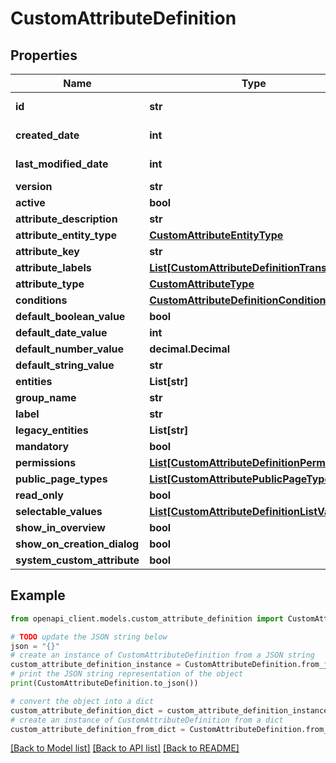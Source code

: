 # CustomAttributeDefinition


## Properties

Name | Type | Description | Notes
------------ | ------------- | ------------- | -------------
**id** | **str** |  | [optional] [readonly] 
**created_date** | **int** |  | [optional] [readonly] 
**last_modified_date** | **int** |  | [optional] [readonly] 
**version** | **str** |  | [optional] 
**active** | **bool** |  | [optional] 
**attribute_description** | **str** |  | [optional] 
**attribute_entity_type** | [**CustomAttributeEntityType**](CustomAttributeEntityType.md) |  | [optional] 
**attribute_key** | **str** |  | [optional] 
**attribute_labels** | [**List[CustomAttributeDefinitionTranslation]**](CustomAttributeDefinitionTranslation.md) |  | [optional] 
**attribute_type** | [**CustomAttributeType**](CustomAttributeType.md) |  | [optional] 
**conditions** | [**CustomAttributeDefinitionConditions**](CustomAttributeDefinitionConditions.md) |  | [optional] 
**default_boolean_value** | **bool** |  | [optional] 
**default_date_value** | **int** |  | [optional] 
**default_number_value** | **decimal.Decimal** |  | [optional] 
**default_string_value** | **str** |  | [optional] 
**entities** | **List[str]** |  | [optional] 
**group_name** | **str** |  | [optional] 
**label** | **str** |  | [optional] 
**legacy_entities** | **List[str]** |  | [optional] 
**mandatory** | **bool** |  | [optional] 
**permissions** | [**List[CustomAttributeDefinitionPermission]**](CustomAttributeDefinitionPermission.md) |  | [optional] 
**public_page_types** | [**List[CustomAttributePublicPageType]**](CustomAttributePublicPageType.md) |  | [optional] 
**read_only** | **bool** |  | [optional] 
**selectable_values** | [**List[CustomAttributeDefinitionListValue]**](CustomAttributeDefinitionListValue.md) |  | [optional] 
**show_in_overview** | **bool** |  | [optional] 
**show_on_creation_dialog** | **bool** |  | [optional] 
**system_custom_attribute** | **bool** |  | [optional] 

## Example

```python
from openapi_client.models.custom_attribute_definition import CustomAttributeDefinition

# TODO update the JSON string below
json = "{}"
# create an instance of CustomAttributeDefinition from a JSON string
custom_attribute_definition_instance = CustomAttributeDefinition.from_json(json)
# print the JSON string representation of the object
print(CustomAttributeDefinition.to_json())

# convert the object into a dict
custom_attribute_definition_dict = custom_attribute_definition_instance.to_dict()
# create an instance of CustomAttributeDefinition from a dict
custom_attribute_definition_from_dict = CustomAttributeDefinition.from_dict(custom_attribute_definition_dict)
```
[[Back to Model list]](../README.md#documentation-for-models) [[Back to API list]](../README.md#documentation-for-api-endpoints) [[Back to README]](../README.md)


